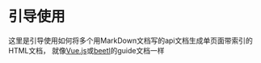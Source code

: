 引导使用
======================
这里是引导使用如何将多个用MarkDown文档写的api文档生成单页面带索引的HTML文档，
就像[Vue.js](https://cn.vuejs.org/v2/guide/)或[beetl](http://ibeetl.com/guide/#beetl)的guide文档一样